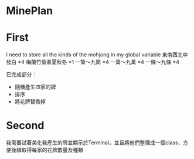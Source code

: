# MinePlan

# First

I need to store all the kinds of the mohjong in my global variable
東南西北中發白 *4
梅蘭竹菊春夏秋冬 *1
一筒～九筒 *4
一萬～九萬 *4
一條～九條 *4

已完成部分：
- 隨機產生四家的牌
- 排序
- 將花牌替換掉

# Second

我需要試著美化我產生的牌並顯示於Terminal，並且將他們整理成一個class，方便後續取得每家的花牌數量及種類